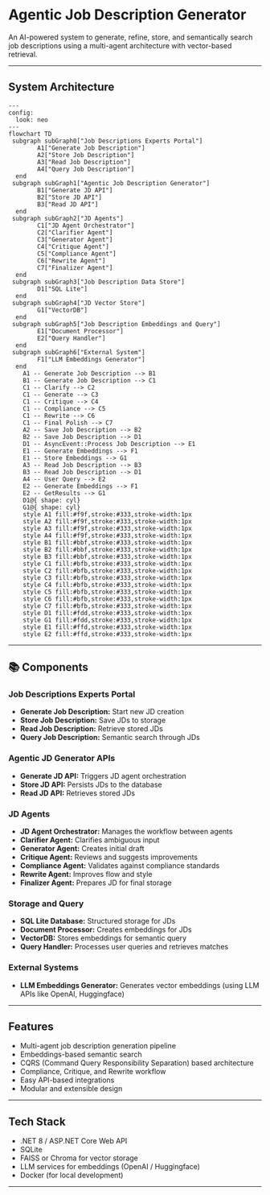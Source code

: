 
# Agentic Job Description Generator

An AI-powered system to generate, refine, store, and semantically search job descriptions using a multi-agent architecture with vector-based retrieval.

---

## System Architecture

```mermaid
---
config:
  look: neo
---
flowchart TD
 subgraph subGraph0["Job Descriptions Experts Portal"]
        A1["Generate Job Description"]
        A2["Store Job Description"]
        A3["Read Job Description"]
        A4["Query Job Description"]
  end
 subgraph subGraph1["Agentic Job Description Generator"]
        B1["Generate JD API"]
        B2["Store JD API"]
        B3["Read JD API"]
  end
 subgraph subGraph2["JD Agents"]
        C1["JD Agent Orchestrator"]
        C2["Clarifier Agent"]
        C3["Generator Agent"]
        C4["Critique Agent"]
        C5["Compliance Agent"]
        C6["Rewrite Agent"]
        C7["Finalizer Agent"]
  end
 subgraph subGraph3["Job Description Data Store"]
        D1["SQL Lite"]
  end
 subgraph subGraph4["JD Vector Store"]
        G1["VectorDB"]
  end
 subgraph subGraph5["Job Description Embeddings and Query"]
        E1["Document Processor"]
        E2["Query Handler"]
  end
 subgraph subGraph6["External System"]
        F1["LLM Embeddings Generator"]
  end
    A1 -- Generate Job Description --> B1
    B1 -- Generate Job Description --> C1
    C1 -- Clarify --> C2
    C1 -- Generate --> C3
    C1 -- Critique --> C4
    C1 -- Compliance --> C5
    C1 -- Rewrite --> C6
    C1 -- Final Polish --> C7
    A2 -- Save Job Description --> B2
    B2 -- Save Job Description --> D1
    D1 -- AsyncEvent::Process Job Description --> E1
    E1 -- Generate Embeddings --> F1
    E1 -- Store Embeddings --> G1
    A3 -- Read Job Description --> B3
    B3 -- Read Job Description --> D1
    A4 -- User Query --> E2
    E2 -- Generate Embeddings --> F1
    E2 -- GetResults --> G1
    D1@{ shape: cyl}
    G1@{ shape: cyl}
    style A1 fill:#f9f,stroke:#333,stroke-width:1px
    style A2 fill:#f9f,stroke:#333,stroke-width:1px
    style A3 fill:#f9f,stroke:#333,stroke-width:1px
    style A4 fill:#f9f,stroke:#333,stroke-width:1px
    style B1 fill:#bbf,stroke:#333,stroke-width:1px
    style B2 fill:#bbf,stroke:#333,stroke-width:1px
    style B3 fill:#bbf,stroke:#333,stroke-width:1px
    style C1 fill:#bfb,stroke:#333,stroke-width:1px
    style C2 fill:#bfb,stroke:#333,stroke-width:1px
    style C3 fill:#bfb,stroke:#333,stroke-width:1px
    style C4 fill:#bfb,stroke:#333,stroke-width:1px
    style C5 fill:#bfb,stroke:#333,stroke-width:1px
    style C6 fill:#bfb,stroke:#333,stroke-width:1px
    style C7 fill:#bfb,stroke:#333,stroke-width:1px
    style D1 fill:#fdd,stroke:#333,stroke-width:1px
    style G1 fill:#fdd,stroke:#333,stroke-width:1px
    style E1 fill:#ffd,stroke:#333,stroke-width:1px
    style E2 fill:#ffd,stroke:#333,stroke-width:1px
```

---

## 📚 Components

### Job Descriptions Experts Portal
- **Generate Job Description:** Start new JD creation
- **Store Job Description:** Save JDs to storage
- **Read Job Description:** Retrieve stored JDs
- **Query Job Description:** Semantic search through JDs

### Agentic JD Generator APIs
- **Generate JD API:** Triggers JD agent orchestration
- **Store JD API:** Persists JDs to the database
- **Read JD API:** Retrieves stored JDs

### JD Agents
- **JD Agent Orchestrator:** Manages the workflow between agents
- **Clarifier Agent:** Clarifies ambiguous input
- **Generator Agent:** Creates initial draft
- **Critique Agent:** Reviews and suggests improvements
- **Compliance Agent:** Validates against compliance standards
- **Rewrite Agent:** Improves flow and style
- **Finalizer Agent:** Prepares JD for final storage

### Storage and Query
- **SQL Lite Database:** Structured storage for JDs
- **Document Processor:** Creates embeddings for JDs
- **VectorDB:** Stores embeddings for semantic query
- **Query Handler:** Processes user queries and retrieves matches

### External Systems
- **LLM Embeddings Generator:** Generates vector embeddings (using LLM APIs like OpenAI, Huggingface)

---

## Features

- Multi-agent job description generation pipeline
- Embeddings-based semantic search
- CQRS (Command Query Responsibility Separation) based architecture
- Compliance, Critique, and Rewrite workflow
- Easy API-based integrations
- Modular and extensible design

---

## Tech Stack

- .NET 8 / ASP.NET Core Web API
- SQLite
- FAISS or Chroma for vector storage
- LLM services for embeddings (OpenAI / Huggingface)
- Docker (for local development)

---



